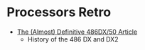Processors Retro
================

* [The (Almost) Definitive 486DX/50 Article](http://brassicgamer.blogspot.com/2023/01/the-almost-definitive-486dx50-article.html)
    * History of the 486 DX and DX2